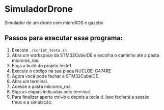 # SimuladorDrone
Simulador de um drone com microROS e gazebo

## Passos para executar esse programa:

1. Execute ``` ./script_teste.sh ```
2. Abra um workspace da STM32CubeIDE e escolha o caminho até a pasta microros_ros.
3. Faça a build do projeto teste1.
4. Execute o código na sua placa  NUCLOE-G474RE
5. Agora você pode fechar a STM32CubeIDE.
6. Abra um terminal.
7. Acesse a pasta microros_ros.
8. Siga as etapas indicadas pelo terminal.
9. Para finalizar aperte ctrl+b e depois a tecla d. Isso fechará a sessão tmux e a simulação.
